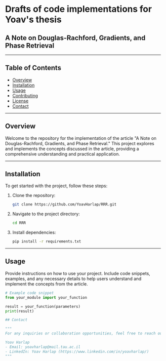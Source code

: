 # Drafts of code implementations for Yoav's thesis

## A Note on Douglas-Rachford, Gradients, and Phase Retrieval

---

## Table of Contents

- [Overview](#overview)
- [Installation](#installation)
- [Usage](#usage)
- [Contributing](#contributing)
- [License](#license)
- [Contact](#contact)

---

## Overview

Welcome to the repository for the implementation of the article "A Note on Douglas-Rachford, Gradients, and Phase Retrieval." This project explores and implements the concepts discussed in the article, providing a comprehensive understanding and practical application.

---

## Installation

To get started with the project, follow these steps:

1. Clone the repository:

    ```bash
    git clone https://github.com/YoavHarlap/RRR.git
    ```

2. Navigate to the project directory:

    ```bash
    cd RRR
    ```

3. Install dependencies:

    ```bash
    pip install -r requirements.txt
    ```

---

## Usage

Provide instructions on how to use your project. Include code snippets, examples, and any necessary details to help users understand and implement the concepts from the article.

```python
# Example code snippet
from your_module import your_function

result = your_function(parameters)
print(result)

## Contact

"""
For any inquiries or collaboration opportunities, feel free to reach out to:

Yoav Harlap
- Email: yoavharlap@mail.tau.ac.il
- LinkedIn: Yoav Harlap (https://www.linkedin.com/in/yoavharlap/)
"""
